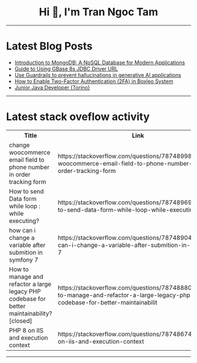 <h1 align="center">Hi 👋, I'm Tran Ngoc Tam</h1>

---

# Latest Blog Posts 
<!-- BLOG-POST-LIST:START -->
- [Introduction to MongoDB: A NoSQL Database for Modern Applications](https://dev.to/fakii254/introduction-to-mongodb-a-nosql-database-for-modern-applications-149n)
- [Guide to Using GBase 8s JDBC Driver URL](https://dev.to/congcong/guide-to-using-gbase-8s-jdbc-driver-url-g5n)
- [Use Guardrails to prevent hallucinations in generative AI applications](https://dev.to/aws/use-guardrails-to-prevent-hallucinations-in-generative-ai-applications-kdg)
- [How to Enable Two-Factor Authentication &lpar;2FA&rpar; in Boxleo System](https://dev.to/mwacharo6/how-to-enable-two-factor-authentication-2fa-in-boxleo-system-53ll)
- [Junior Java Developer &lpar;Torino&rpar;](https://dev.to/inrebusrecruiting2023/junior-java-developer-torino-5hcj)
<!-- BLOG-POST-LIST:END -->

---

# Latest stack oveflow activity
<table>
  <tr><th>Title</th><th>Link</th></tr>
  <!-- STACKOVERFLOW:START --><tr><td>change woocommerce email field to phone number in order tracking form</td><td>https://stackoverflow.com/questions/78748998/change-woocommerce-email-field-to-phone-number-in-order-tracking-form</td></tr><tr><td>How to send Data form while loop : while executing?</td><td>https://stackoverflow.com/questions/78748969/how-to-send-data-form-while-loop-while-executing</td></tr><tr><td>how can i change a variable after submition in symfony 7</td><td>https://stackoverflow.com/questions/78748904/how-can-i-change-a-variable-after-submition-in-symfony-7</td></tr><tr><td>How to manage and refactor a large legacy PHP codebase for better maintainability? [closed]</td><td>https://stackoverflow.com/questions/78748880/how-to-manage-and-refactor-a-large-legacy-php-codebase-for-better-maintainabilit</td></tr><tr><td>PHP 8 on IIS and execution context</td><td>https://stackoverflow.com/questions/78748674/php-8-on-iis-and-execution-context</td></tr><!-- STACKOVERFLOW:END -->
</table>

---


